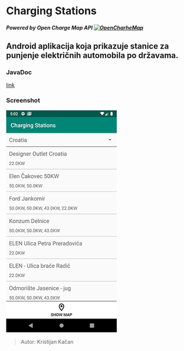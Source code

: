 # Charging Stations

##### Powered by Open Charge Map API [![OpenCharheMap](http://https://openchargemap.org/favicon.ico)](http://http://openchargemap.org/site/develop/api)
Android aplikacija koja prikazuje stanice za punjenje električnih automobila po državama.
---



### JavaDoc
[link][ln1]

### Screenshot
![](screenshot.png)


>Autor: Kristijan Kačan

[ln1]: <https://kkacan.github.io/ChargingStations/>

